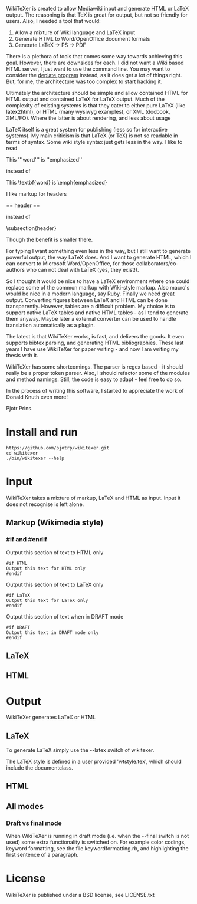 WikiTeXer is created to allow Mediawiki input and
generate HTML or LaTeX output. The reasoning is that TeX is great for output, but
not so friendly for users. Also, I needed a tool that would:

1. Allow a mixture of Wiki language and LaTeX input
2. Generate HTML to Word/OpenOffice document formats
3. Generate LaTeX -> PS -> PDF

There is a plethora of tools that comes some way towards achieving
this goal.  However, there are downsides for each. I did not want a
Wiki based HTML server, I just want to use the command line. You may
want to consider the [deplate
program](http://deplate.sourceforge.net/) instead, as it does get a
lot of things right. But, for me, the architecture was too complex to
start hacking it.

Ultimately the architecture should be simple and allow contained HTML
for HTML output and contained LaTeX for LaTeX output. Much of the
complexity of existing systems is that they cater to either pure LaTeX
(like latex2html), or HTML (many wysiwyg examples), or XML (docbook,
XML/FO). Where the latter is about rendering, and less about usage

LaTeX itself is a great system for publishing (less so for interactive
systems). My main criticism is that LaTeX (or TeX) is not so readable
in terms of syntax. Some wiki style syntax just gets less in the way.
I like to read

  This '''word''' is ''emphasized''

instead of

  This \textbf{word} is \emph{emphasized}

I like markup for headers

  == header ==

instead of 

  \subsection{header}

Though the benefit is smaller there.

For typing I want something even less in the way, but I still want to
generate powerful output, the way LaTeX does. And I want to generate
HTML, which I can convert to Microsoft Word/OpenOffice, for those
collaborators/co-authors who can not deal with LaTeX (yes, they
exist!).

So I thought it would be nice to have a LaTeX environment where one could replace some
of the common markup with Wiki-style markup. Also macro's would be nice in a
modern language, say Ruby.  Finally we need great output. Converting figures
between LaTeX and HTML can be done transparently.  However, tables are a
difficult problem. My choice is to support native LaTeX tables and native HTML
tables - as I tend to generate them anyway. Maybe later a external converter
can be used to handle translation automatically as a plugin.

The latest is that WikiTeXer works, is fast, and delivers the goods.
It even supports bibtex parsing, and generating HTML bibliographies.
These last years I have use WikiTeXer for paper writing - and now I am
writing my thesis with it.

WikiTeXer has some shortcomings. The parser is regex based - it should
really be a proper token parser. Also, I should refactor some of the
modules and method namings. Still, the code is easy to adapt - feel
free to do so.

In the process of writing this software, I started to appreciate the
work of Donald Knuth even more!

Pjotr Prins.

# Install and run

    https://github.com/pjotrp/wikitexer.git
    cd wikitexer
    ./bin/wikitexer --help

# Input

WikiTeXer takes a mixture of markup, LaTeX and HTML as input.
Input it does not recognise is left alone.

## Markup (Wikimedia style)

### #if and #endif

Output this section of text to HTML only

    #if HTML
    Output this text for HTML only
    #endif

Output this section of text to LaTeX only

    #if LaTeX
    Output this text for LaTeX only
    #endif

Output this section of text when in DRAFT mode

    #if DRAFT
    Output this text in DRAFT mode only
    #endif


## LaTeX

## HTML

# Output

WikiTeXer generates LaTeX or HTML

## LaTeX

To generate LaTeX simply use the --latex switch of wikitexer.

The LaTeX style is defined in a user provided 'wtstyle.tex', which
should include the documentclass.

## HTML

## All modes

### Draft vs final mode

When WikiTeXer is running in draft mode (i.e. when the --final switch
is not used) some extra functionality is switched on. For example
color codings, keyword formatting, see the file keywordformatting.rb, and
highlighting the first sentence of a paragraph.

# License

WikiTeXer is published under a BSD license, see LICENSE.txt


